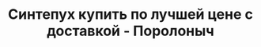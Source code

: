 ---
title: Синтепух купить по лучшей цене с доставкой - Поролоныч
description: Купить синтепух в розницу с доставкой по Москве в интернет-магазине Поролоныча.

layout: product
permalink: /catalog/:path
type: "product"

weight: 3

prod_title: Синтепух
prod_short_desc: Синтетический аналог натурального пуха. Применяется в качестве наполнителя для подушек, одеял, мягкой мебели и детских товаров.
prod_full_desc: <b>Синтепух</b> - это синтетический аналог натурального пуха. Мягкий, эластичный, гипоаллергенный материал, максимально близкий по свойствам к натуральному пуху водоплавающих птиц. Применяется в качестве наполнителя для подушек, одеял, мягкой мебели и детских игрушек, а также в качестве утеплителя при производстве верхней одежды.
prod_message: При заказе товара пожалуйста уточните необходимые параметры (количество).
price: 200
price-a: " руб/кг"

chars:
- "Состав: 100% полиэфирные волокна"
- "Вес упаковки, кг: 5, 10, 15"

usage:
- "Домашний текстиль (наполнитель для одеял и подушек)"
- "Производство мягкой мебели"
- "Детские товары (набивка мягких игрушек и предметов декора детских комнат)"
- "Производство верхней одежды"
- "Производство туристического снаряжения, товаров для активного отдыха"
---